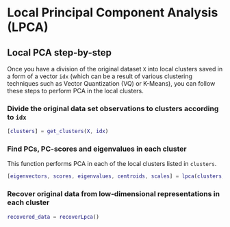 # Local Principal Component Analysis (LPCA)

## Local PCA step-by-step

Once you have a division of the original dataset `X` into local clusters saved in a form of a vector `idx` (which can be a result of various clustering techniques such as Vector Quantization (VQ) or K-Means), you can follow these steps to perform PCA in the local clusters.

### Divide the original data set observations to clusters according to `idx`

```matlab
[clusters] = get_clusters(X, idx)
```

### Find PCs, PC-scores and eigenvalues in each cluster

This function performs PCA in each of the local clusters listed in `clusters`.

```matlab
[eigenvectors, scores, eigenvalues, centroids, scales] = lpca(clusters, cent_crit, scal_crit)
```

### Recover original data from low-dimensional representations in each cluster

```matlab
recovered_data = recoverLpca()
```
